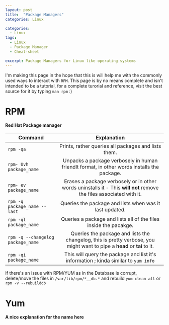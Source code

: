 ```yaml
---
layout: post
title:  "Package Managers"
categories: Linux

categories:
  - Linux
tags:
  - Linux
  - Package Manager
  - Cheat-sheet

excerpt: Package Managers for Linux like operating systems
---
```


I'm making this page in the hope that this is will help me with the commonly used ways to interact with `RPM`. 
This page is by no means complete and isn't intended to be a tutorial, for a complete turorial and reference, visit the best source for it by typing `man rpm` :) 

# RPM

**Red Hat Package manager**

| Command        | Explanation  |
| ------------- |:-------------:|
| `rpm -qa`      | Prints, rather queries all packages and lists them. |
| `rpm- Uvh package_name`      | Unpacks a package verbosely in human friendlt format, in other words installs the package. |
| `rpm- ev package_name`      | Erases a package verbosely or in other words uninstalls it - This **will not** remove the files associated with it.  |
| `rpm -q package_name --last`      | Queries the package and lists when was it last updated. |
| `rpm -ql package_name`      | Queries a package and lists all of the files inside the pacakge. |
| `rpm -q --changelog package_name`      | Queries the package and lists the changelog, this is pretty verbose, you might want to pipe a **head** or **tai** to it. |
| `rpm -qi package_name`      | This will query the package and list it's information ; kinda similar to `yum info` |

If there's an issue with RPM/YUM as in the Database is corrupt, delete/move the files in `/var/lib/rpm/*__db.*` and rebuild `yum clean all` or `rpm -v --rebuilddb`

# Yum 

**A nice explanation for the name here**

